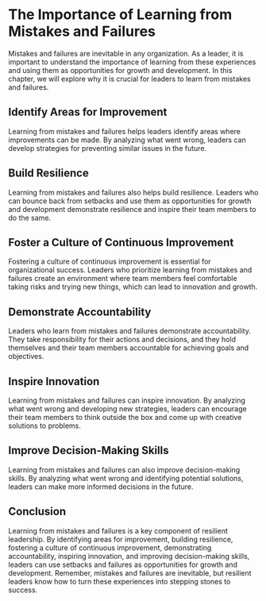 The Importance of Learning from Mistakes and Failures
=====================================================================================================

Mistakes and failures are inevitable in any organization. As a leader, it is important to understand the importance of learning from these experiences and using them as opportunities for growth and development. In this chapter, we will explore why it is crucial for leaders to learn from mistakes and failures.

Identify Areas for Improvement
------------------------------

Learning from mistakes and failures helps leaders identify areas where improvements can be made. By analyzing what went wrong, leaders can develop strategies for preventing similar issues in the future.

Build Resilience
----------------

Learning from mistakes and failures also helps build resilience. Leaders who can bounce back from setbacks and use them as opportunities for growth and development demonstrate resilience and inspire their team members to do the same.

Foster a Culture of Continuous Improvement
------------------------------------------

Fostering a culture of continuous improvement is essential for organizational success. Leaders who prioritize learning from mistakes and failures create an environment where team members feel comfortable taking risks and trying new things, which can lead to innovation and growth.

Demonstrate Accountability
--------------------------

Leaders who learn from mistakes and failures demonstrate accountability. They take responsibility for their actions and decisions, and they hold themselves and their team members accountable for achieving goals and objectives.

Inspire Innovation
------------------

Learning from mistakes and failures can inspire innovation. By analyzing what went wrong and developing new strategies, leaders can encourage their team members to think outside the box and come up with creative solutions to problems.

Improve Decision-Making Skills
------------------------------

Learning from mistakes and failures can also improve decision-making skills. By analyzing what went wrong and identifying potential solutions, leaders can make more informed decisions in the future.

Conclusion
----------

Learning from mistakes and failures is a key component of resilient leadership. By identifying areas for improvement, building resilience, fostering a culture of continuous improvement, demonstrating accountability, inspiring innovation, and improving decision-making skills, leaders can use setbacks and failures as opportunities for growth and development. Remember, mistakes and failures are inevitable, but resilient leaders know how to turn these experiences into stepping stones to success.
